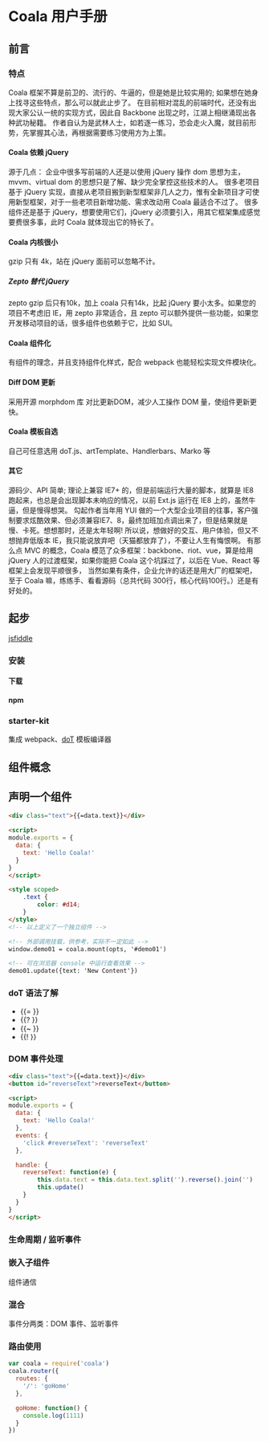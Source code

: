 # Coala 用户手册

## 前言
### 特点
Coala 框架不算是前卫的、流行的、牛逼的，但是她是比较实用的; 如果想在她身上找寻这些特点，那么可以就此止步了。 
在目前相对混乱的前端时代，还没有出现大家公认一统的实现方式，因此自 Backbone 出现之时，江湖上相继涌现出各种武功秘籍。
作者自认为是武林人士，如若逐一练习，恐会走火入魔，就目前形势，先掌握其心法，再根据需要练习使用方为上策。

#### Coala 依赖 jQuery

源于几点： 
企业中很多写前端的人还是以使用 jQuery 操作 dom 思想为主，mvvm、virtual dom 的思想只是了解、缺少完全掌控这些技术的人。
很多老项目基于 jQuery 实现，直接从老项目搬到新型框架非几人之力，惟有全新项目才可使用新型框架，对于一些老项目新增功能、需求改动用 Coala 最适合不过了。
很多组件还是基于 jQuery，想要使用它们，jQuery 必须要引入，用其它框架集成感觉要费很多事，此时 Coala 就体现出它的特长了。

#### Coala 内核很小
gzip 只有 4k，站在 jQuery 面前可以忽略不计。

##### Zepto 替代 jQuery
zepto gzip 后只有10k，加上 coala 只有14k，比起 jQuery 要小太多。如果您的项目不考虑旧 IE，用 zepto 非常适合，且 zepto 可以额外提供一些功能，如果您开发移动项目的话，很多组件也依赖于它，比如 SUI。

#### Coala 组件化
有组件的理念，并且支持组件化样式，配合 webpack 也能轻松实现文件模块化。

#### Diff DOM 更新
采用开源 morphdom 库 对比更新DOM，减少人工操作 DOM 量，使组件更新更快。

#### Coala 模板自选
自己可任意选用 doT.js、artTemplate、Handlerbars、Marko 等

#### 其它
源码少、API 简单; 理论上兼容 IE7+ 的，但是前端运行大量的脚本，就算是 IE8 跑起来，也总是会出现脚本未响应的情况，以前 Ext.js 运行在 IE8 上的，虽然牛逼，但是慢得想哭。
勾起作者当年用 YUI 做的一个大型企业项目的往事，客户强制要求炫酷效果、但必须兼容IE7、8，最终加班加点调出来了，但是结果就是慢、卡死。想想那时，还是太年轻啊!
所以说，想做好的交互、用户体验，但又不想抛弃低版本 IE，我只能说放弃吧（天猫都放弃了），不要让人生有悔恨啊。
有那么点 MVC 的概念，Coala 模范了众多框架：backbone、riot、vue，算是给用 jQuery 人的过渡框架，如果你能把 Coala 这个坑踩过了，以后在 Vue、React 等框架上会发现平顺很多，
当然如果有条件，企业允许的话还是用大厂的框架吧，至于 Coala 嘛，练练手、看看源码（总共代码 300行，核心代码100行。）还是有好处的。

## 起步
[jsfiddle](https://jsfiddle.net/cheft/x2o19yeu/)

### 安装

#### 下载

#### npm

### starter-kit

集成 webpack、[doT](http://olado.github.io/doT/) 模板编译器

## 组件概念

## 声明一个组件

``` html
<div class="text">{{=data.text}}</div>

<script>
module.exports = {
  data: {
    text: 'Hello Coala!'
  }
}
</script>

<style scoped>
	.text {
		color: #d14;
	}
</style>
<!-- 以上定义了一个独立组件 -->

<!-- 外部调用挂载，供参考，实际不一定如此 -->
window.demo01 = coala.mount(opts, '#demo01')

<!-- 可在浏览器 console 中运行查看效果 -->
demo01.update({text: 'New Content'})

```
<div class="demo" id="demo01"></div>

### doT 语法了解
* {{= }}
* {{? }}
* {{~ }}
* {{! }}

### DOM 事件处理

```html
<div class="text">{{=data.text}}</div>
<button id="reverseText">reverseText</button>

<script>
module.exports = {
  data: {
    text: 'Hello Coala!'
  },
  events: {
  	'click #reverseText': 'reverseText'
  },

  handle: {
  	reverseText: function(e) {
  		this.data.text = this.data.text.split('').reverse().join('')
  		this.update()
  	}
  }
}
</script>
```
<div class="demo" id="demo02"></div>

### 生命周期 / 监听事件

### 嵌入子组件
组件通信

### 混合
事件分两类：DOM 事件、监听事件


### 路由使用

```js
var coala = require('coala')
coala.router({
  routes: {
    '/': 'goHome'
  },

  goHome: function() {
    console.log(1111)
  }
})
```
